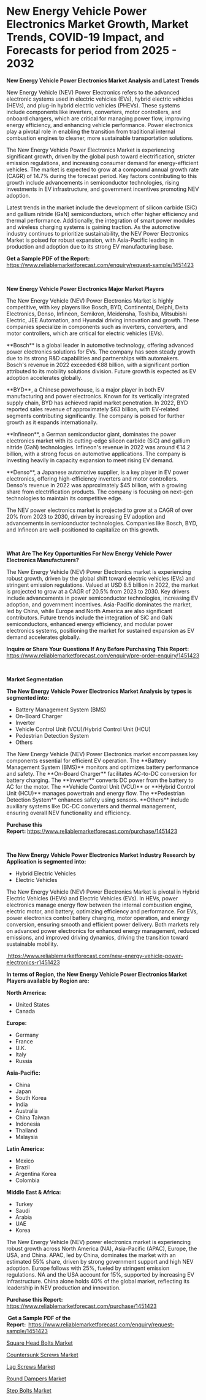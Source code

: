 <p><h1>New Energy Vehicle Power Electronics Market Growth, Market Trends, COVID-19 Impact, and Forecasts for period from 2025 - 2032</h1></p><p><strong>New Energy Vehicle Power Electronics Market Analysis and Latest Trends</strong></p>
<p><p>New Energy Vehicle (NEV) Power Electronics refers to the advanced electronic systems used in electric vehicles (EVs), hybrid electric vehicles (HEVs), and plug-in hybrid electric vehicles (PHEVs). These systems include components like inverters, converters, motor controllers, and onboard chargers, which are critical for managing power flow, improving energy efficiency, and enhancing vehicle performance. Power electronics play a pivotal role in enabling the transition from traditional internal combustion engines to cleaner, more sustainable transportation solutions.</p><p>The New Energy Vehicle Power Electronics Market is experiencing significant growth, driven by the global push toward electrification, stricter emission regulations, and increasing consumer demand for energy-efficient vehicles. The market is expected to grow at a compound annual growth rate (CAGR) of 14.7% during the forecast period. Key factors contributing to this growth include advancements in semiconductor technologies, rising investments in EV infrastructure, and government incentives promoting NEV adoption.</p><p>Latest trends in the market include the development of silicon carbide (SiC) and gallium nitride (GaN) semiconductors, which offer higher efficiency and thermal performance. Additionally, the integration of smart power modules and wireless charging systems is gaining traction. As the automotive industry continues to prioritize sustainability, the NEV Power Electronics Market is poised for robust expansion, with Asia-Pacific leading in production and adoption due to its strong EV manufacturing base.</p></p>
<p><strong>Get a Sample PDF of the Report:&nbsp;</strong> <a href="https://www.reliablemarketforecast.com/enquiry/request-sample/1451423?utm_campaign=2042&utm_medium=2&utm_source=Github&utm_content=ia&utm_term=23012025&utm_id=new-energy-vehicle-power-electronics">https://www.reliablemarketforecast.com/enquiry/request-sample/1451423</a></p>
<p>&nbsp;</p>
<p><strong>New Energy Vehicle Power Electronics Major Market Players</strong></p>
<p><p>The New Energy Vehicle (NEV) Power Electronics Market is highly competitive, with key players like Bosch, BYD, Continental, Delphi, Delta Electronics, Denso, Infineon, Semikron, Meidensha, Toshiba, Mitsubishi Electric, JEE Automation, and Hyundai driving innovation and growth. These companies specialize in components such as inverters, converters, and motor controllers, which are critical for electric vehicles (EVs).</p><p>**Bosch** is a global leader in automotive technology, offering advanced power electronics solutions for EVs. The company has seen steady growth due to its strong R&D capabilities and partnerships with automakers. Bosch's revenue in 2022 exceeded €88 billion, with a significant portion attributed to its mobility solutions division. Future growth is expected as EV adoption accelerates globally.</p><p>**BYD**, a Chinese powerhouse, is a major player in both EV manufacturing and power electronics. Known for its vertically integrated supply chain, BYD has achieved rapid market penetration. In 2022, BYD reported sales revenue of approximately $63 billion, with EV-related segments contributing significantly. The company is poised for further growth as it expands internationally.</p><p>**Infineon**, a German semiconductor giant, dominates the power electronics market with its cutting-edge silicon carbide (SiC) and gallium nitride (GaN) technologies. Infineon's revenue in 2022 was around €14.2 billion, with a strong focus on automotive applications. The company is investing heavily in capacity expansion to meet rising EV demand.</p><p>**Denso**, a Japanese automotive supplier, is a key player in EV power electronics, offering high-efficiency inverters and motor controllers. Denso's revenue in 2022 was approximately $45 billion, with a growing share from electrification products. The company is focusing on next-gen technologies to maintain its competitive edge.</p><p>The NEV power electronics market is projected to grow at a CAGR of over 20% from 2023 to 2030, driven by increasing EV adoption and advancements in semiconductor technologies. Companies like Bosch, BYD, and Infineon are well-positioned to capitalize on this growth.</p></p>
<p>&nbsp;</p>
<p><strong>What Are The Key Opportunities For New Energy Vehicle Power Electronics Manufacturers?</strong></p>
<p><p>The New Energy Vehicle (NEV) Power Electronics market is experiencing robust growth, driven by the global shift toward electric vehicles (EVs) and stringent emission regulations. Valued at USD 8.5 billion in 2022, the market is projected to grow at a CAGR of 20.5% from 2023 to 2030. Key drivers include advancements in power semiconductor technologies, increasing EV adoption, and government incentives. Asia-Pacific dominates the market, led by China, while Europe and North America are also significant contributors. Future trends include the integration of SiC and GaN semiconductors, enhanced energy efficiency, and modular power electronics systems, positioning the market for sustained expansion as EV demand accelerates globally.</p></p>
<p><strong>Inquire or Share Your Questions If Any Before Purchasing This Report:</strong> <a href="https://www.reliablemarketforecast.com/enquiry/pre-order-enquiry/1451423?utm_campaign=2042&utm_medium=2&utm_source=Github&utm_content=ia&utm_term=23012025&utm_id=new-energy-vehicle-power-electronics">https://www.reliablemarketforecast.com/enquiry/pre-order-enquiry/1451423</a></p>
<p>&nbsp;</p>
<p><strong>Market Segmentation</strong></p>
<p><strong>The New Energy Vehicle Power Electronics Market Analysis by types is segmented into:</strong></p>
<p><ul><li>Battery Management System (BMS)</li><li>On-Board Charger</li><li>Inverter</li><li>Vehicle Control Unit (VCU)/Hybrid Control Unit (HCU)</li><li>Pedestrian Detection System</li><li>Others</li></ul></p>
<p><p>The New Energy Vehicle (NEV) Power Electronics market encompasses key components essential for efficient EV operation. The **Battery Management System (BMS)** monitors and optimizes battery performance and safety. The **On-Board Charger** facilitates AC-to-DC conversion for battery charging. The **Inverter** converts DC power from the battery to AC for the motor. The **Vehicle Control Unit (VCU)** or **Hybrid Control Unit (HCU)** manages powertrain and energy flow. The **Pedestrian Detection System** enhances safety using sensors. **Others** include auxiliary systems like DC-DC converters and thermal management, ensuring overall NEV functionality and efficiency.</p></p>
<p><strong>Purchase this Report:&nbsp;</strong><a href="https://www.reliablemarketforecast.com/purchase/1451423?utm_campaign=2042&utm_medium=2&utm_source=Github&utm_content=ia&utm_term=23012025&utm_id=new-energy-vehicle-power-electronics">https://www.reliablemarketforecast.com/purchase/1451423</a></p>
<p>&nbsp;</p>
<p><strong>The New Energy Vehicle Power Electronics Market Industry Research by Application is segmented into:</strong></p>
<p><ul><li>Hybrid Electric Vehicles</li><li>Electric Vehicles</li></ul></p>
<p><p>The New Energy Vehicle (NEV) Power Electronics Market is pivotal in Hybrid Electric Vehicles (HEVs) and Electric Vehicles (EVs). In HEVs, power electronics manage energy flow between the internal combustion engine, electric motor, and battery, optimizing efficiency and performance. For EVs, power electronics control battery charging, motor operation, and energy conversion, ensuring smooth and efficient power delivery. Both markets rely on advanced power electronics for enhanced energy management, reduced emissions, and improved driving dynamics, driving the transition toward sustainable mobility.</p></p>
<p><a href="https://www.reliablemarketforecast.com/new-energy-vehicle-power-electronics-r1451423?utm_campaign=2042&utm_medium=2&utm_source=Github&utm_content=ia&utm_term=23012025&utm_id=new-energy-vehicle-power-electronics">&nbsp;https://www.reliablemarketforecast.com/new-energy-vehicle-power-electronics-r1451423</a></p>
<p><strong>In terms of Region, the New Energy Vehicle Power Electronics Market Players available by Region are:</strong></p>
<p>
    <p> <strong> North America: </strong>
        <ul>
            <li>United States</li>
            <li>Canada</li>
        </ul>
        </p> 
    <p> <strong> Europe: </strong>
        <ul>
            <li>Germany</li>
            <li>France</li>
            <li>U.K.</li>
            <li>Italy</li>
            <li>Russia</li>
        </ul>
        </p> 
    <p> <strong> Asia-Pacific: </strong>
        <ul>
            <li>China</li>
            <li>Japan</li>
            <li>South Korea</li>
            <li>India</li>
            <li>Australia</li>
            <li>China Taiwan</li>
            <li>Indonesia</li>
            <li>Thailand</li>
            <li>Malaysia</li>
        </ul>
        </p> 
    <p> <strong> Latin America: </strong>
        <ul>
            <li>Mexico</li>
            <li>Brazil</li>
            <li>Argentina Korea</li>
            <li>Colombia</li>
        </ul>
        </p> 
    <p> <strong> Middle East & Africa: </strong>
        <ul>
            <li>Turkey</li>
            <li>Saudi</li>
            <li>Arabia</li>
            <li>UAE</li>
            <li>Korea</li>
        </ul>
    </p>
    </p>
<p><p>The New Energy Vehicle (NEV) power electronics market is experiencing robust growth across North America (NA), Asia-Pacific (APAC), Europe, the USA, and China. APAC, led by China, dominates the market with an estimated 55% share, driven by strong government support and high NEV adoption. Europe follows with 25%, fueled by stringent emission regulations. NA and the USA account for 15%, supported by increasing EV infrastructure. China alone holds 40% of the global market, reflecting its leadership in NEV production and innovation.</p></p>
<p><strong>Purchase this Report: </strong><a href="https://www.reliablemarketforecast.com/purchase/1451423?utm_campaign=2042&utm_medium=2&utm_source=Github&utm_content=ia&utm_term=23012025&utm_id=new-energy-vehicle-power-electronics">https://www.reliablemarketforecast.com/purchase/1451423</a></p>
<p>&nbsp;<strong>Get a Sample PDF of the Report:&nbsp;&nbsp;</strong><a href="https://www.reliablemarketforecast.com/enquiry/request-sample/1451423?utm_campaign=2042&utm_medium=2&utm_source=Github&utm_content=ia&utm_term=23012025&utm_id=new-energy-vehicle-power-electronics">https://www.reliablemarketforecast.com/enquiry/request-sample/1451423</a></p>
<p><strong></strong></p>
<p><p><a href="https://www.linkedin.com/pulse/square-head-bolts-market-research-report-detail-laying-groundwork-l54vf?utm_campaign=2042&utm_medium=2&utm_source=Github&utm_content=ia&utm_term=23012025&utm_id=new-energy-vehicle-power-electronics">Square Head Bolts Market</a></p><p><a href="https://www.linkedin.com/pulse/industry-analysis-competitive-strategies-countersunk-screws-tkoue?utm_campaign=2042&utm_medium=2&utm_source=Github&utm_content=ia&utm_term=23012025&utm_id=new-energy-vehicle-power-electronics">Countersunk Screws Market</a></p><p><a href="https://www.linkedin.com/pulse/lag-screws-market-size-share-analysis-forecasted-cagr-107-5cade?utm_campaign=2042&utm_medium=2&utm_source=Github&utm_content=ia&utm_term=23012025&utm_id=new-energy-vehicle-power-electronics">Lag Screws Market</a></p><p><a href="https://www.linkedin.com/pulse/market-growth-forecast-round-dampers-industry-expected-134-tvdgc?utm_campaign=2042&utm_medium=2&utm_source=Github&utm_content=ia&utm_term=23012025&utm_id=new-energy-vehicle-power-electronics">Round Dampers Market</a></p><p><a href="https://www.linkedin.com/pulse/step-bolts-market-soar-135-cagr-from-2025-2032-key-trends-cpvsc?utm_campaign=2042&utm_medium=2&utm_source=Github&utm_content=ia&utm_term=23012025&utm_id=new-energy-vehicle-power-electronics">Step Bolts Market</a></p></p>